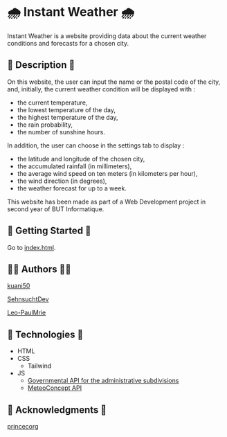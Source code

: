 # 🌧️ Instant Weather 🌧️

Instant Weather is a website providing data about the current weather conditions and forecasts for a chosen city.

## :page_with_curl: Description :page_with_curl:

On this website, the user can input the name or the postal code of the city, and, initially, the current weather condition will be displayed with :
  - the current temperature,
  - the lowest temperature of the day,
  - the highest temperature of the day,
  - the rain probability,
  - the number of sunshine hours.
    
In addition, the user can choose in the settings tab to display :
  - the latitude and longitude of the chosen city,
  - the accumulated rainfall (in millimeters),
  - the average wind speed on ten meters (in kilometers per hour),
  - the wind direction (in degrees),
  - the weather forecast for up to a week.

This website has been made as part of a Web Development project in second year of BUT Informatique. 

## :door: Getting Started :door:


Go to [index.html]().


## :technologist: Authors :technologist:


[kuani50](https://github.com/kuani50)

[SehnsuchtDev](https://github.com/SehnsuchtDev)

[Leo-PaulMrie](https://github.com/Leo-PaulMrie)


## :hammer: Technologies :hammer:


  - HTML
  - CSS
    - Tailwind
  - JS
    - [Governmental API for the administrative subdivisions](https://geo.api.gouv.fr/decoupage-administratif/communes)
    - [MeteoConcept API](https://api.meteo-concept.com/)


## :pray: Acknowledgments :pray:


[princecorg](https://github.com/princecorg)
